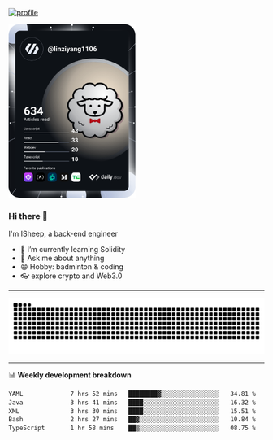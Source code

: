 [![profile](https://user-images.githubusercontent.com/54968314/208005045-e4b42f3b-833d-4242-bfcc-e764865553a2.svg)](https://www.calligrapher.ai/)

<a href="https://app.daily.dev/linziyang1106"><img src="/devcard.png" width="250" alt="ISheep's Dev Card"/></a>

### Hi there 🐏

I'm ISheep, a back-end engineer

- 🔭 I’m currently learning Solidity
- 💬 Ask me about anything
- 😄 Hobby: badminton & coding
- 👓 explore crypto and Web3.0

-------

![](https://raw.githubusercontent.com/ISheepp/ISheepp/output/github-contribution-grid-snake.svg)

-------

📊 **Weekly development breakdown**
<!--START_SECTION:waka-->

```txt
YAML             7 hrs 52 mins   ████████▓░░░░░░░░░░░░░░░░   34.81 %
Java             3 hrs 41 mins   ████░░░░░░░░░░░░░░░░░░░░░   16.32 %
XML              3 hrs 30 mins   ████░░░░░░░░░░░░░░░░░░░░░   15.51 %
Bash             2 hrs 27 mins   ██▓░░░░░░░░░░░░░░░░░░░░░░   10.84 %
TypeScript       1 hr 58 mins    ██▒░░░░░░░░░░░░░░░░░░░░░░   08.75 %
```

<!--END_SECTION:waka-->
